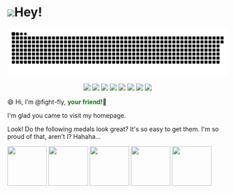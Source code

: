 # <img src="https://media.giphy.com/media/hvRJCLFzcasrR4ia7z/giphy.gif" width="3%">Hey!

![](/img/github-contribution-grid-snake.svg)

<div align="center">
<img  src="https://img.shields.io/badge/GFW-%E8%AE%A9%E7%94%9F%E6%B4%BB%E5%8F%98%E5%BE%97%E6%9B%B4%E7%BE%8E%E5%A5%BD-brightgreen" /> 
<img  src="https://img.shields.io/badge/Happy-FFFF-aquamarine" />
<img  src="https://img.shields.io/badge/Sad-0000-blue" />
<img  src="https://img.shields.io/badge/Proud-FFFF-chocolate" />
<img  src="https://img.shields.io/badge/Lucky-FFFF-green" />
<img  src="https://img.shields.io/badge/LOVE-FFFF-red" />
<img  src="https://img.shields.io/badge/Popularity-FFFF-green" />
<img  src="https://img.shields.io/badge/Handsome-FFFF-violet" />
</div>

😄 Hi, I’m @fight-fly, <b style="color: green!important;">your friend!</b>👋

I'm glad you came to visit my homepage.

Look! Do the following medals look great? It's so easy to get them. I'm so proud of that, aren't I? Hahaha...

<div align="left">
<img  src="https://github.githubassets.com/images/modules/profile/achievements/yolo-default.png" width="90" height="90" />
<img  src="https://github.githubassets.com/images/modules/profile/achievements/pull-shark-default.png" width="90" height="90" />
<img  src="https://github.githubassets.com/images/modules/profile/achievements/starstruck-default.png" width="90" height="90" />
<img  src="https://github.githubassets.com/images/modules/profile/achievements/arctic-code-vault-contributor-default.png" width="90" height="90" />
<img  src="https://github.githubassets.com/images/modules/profile/achievements/mars-2020-contributor-default.png" width="90" height="90" />
</div>
